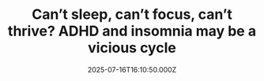 ---
title: "Can’t sleep, can’t focus, can’t thrive? ADHD and insomnia may be a vicious cycle"
date: 2025-07-16T16:10:50.000Z
category: Health
externalLink: "https://www.sciencedaily.com/releases/2025/07/250716000843.htm"
image: ""
excerpt: "Struggling to sleep might be the hidden reason why adults with ADHD traits often feel less satisfied with life. New research reveals a strong link between insomnia and reduced well-being in people with ADHD symptoms, suggesting a vicious cycle where poor sleep worsens attention and emotional issues, and vice versa.…"
---